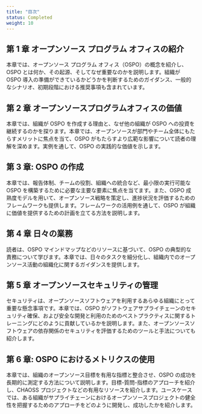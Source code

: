 ```yaml
---
title: "目次"
status: Completed
weight: 10
---
```


## 第 1 章 オープンソース プログラム オフィスの紹介

本章では、オープンソース プログラム オフィス（OSPO）の概念を紹介し、OSPO とは何か、その起源、そしてなぜ重要なのかを説明します。組織が OSPO 導入の準備ができているかどうかを判断するためのガイダンス、一般的なシナリオ、初期段階における推奨事項も含まれています。

## 第 2 章 オープンソースプログラムオフィスの価値

本章では、組織が OSPO を作成する理由と、なぜ他の組織が OSPO への投資を継続するのかを探ります。本章では、オープンソースが部門やチーム全体にもたらすメリットに焦点を当て、OSPO がもたらすより広範な影響について読者の理解を深めます。実例を通して、OSPO の実践的な価値を示します。

## 第 3 章: OSPO の作成

本章では、報告体制、チームの役割、組織への統合など、最小限の実行可能な OSPO を構築するために必要な主要な要素に焦点を当てます。また、OSPO 成熟度モデルを用いて、オープンソース戦略を策定し、進捗状況を評価するためのフレームワークも提供します。フレームワークの活用例を通して、OSPO が組織に価値を提供するための計画を立てる方法を説明します。

## 第 4 章 日々の業務

読者は、OSPO マインドマップなどのリソースに基づいて、OSPO の典型的な責務について学びます。本章では、日々のタスクを細分化し、組織内でのオープンソース活動の組織化に関するガイダンスを提供します。

## 第 5 章 オープンソースセキュリティの管理

セキュリティは、オープンソースソフトウェアを利用するあらゆる組織にとって重要な懸念事項です。本章では、OSPO がソフトウェアサプライチェーンのセキュリティ確保、および安全な開発と利用のためのベストプラクティスに関するトレーニングにどのように貢献しているかを説明します。また、オープンソースソフトウェアの依存関係のセキュリティを評価するためのツールと手法についても紹介します。

## 第 6 章: OSPO におけるメトリクスの使用

本章では、組織のオープンソース目標を有用な指標と整合させ、OSPO の成功を長期的に測定する方法について説明します。目標-質問-指標のアプローチを紹介し、CHAOSS プロジェクトなどの有用なリソースを紹介します。ユースケースでは、ある組織がサプライチェーンにおけるオープンソースプロジェクトの健全性を把握するためのアプローチをどのように開発し、成功したかを紹介します。
